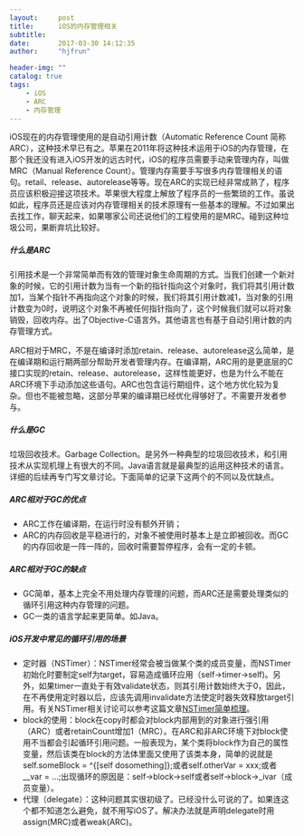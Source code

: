 ```yaml
---
layout:     post
title:      iOS的内存管理相关
subtitle:   
date:       2017-03-30 14:12:35
author:     "hjfrun"

header-img: ""
catalog: true
tags:
    - iOS
    - ARC
    - 内存管理
---
```




iOS现在的内存管理使用的是自动引用计数（Automatic Reference Count 简称ARC），这种技术早已有之。苹果在2011年将这种技术运用于iOS的内存管理，在那个我还没有进入iOS开发的远古时代，iOS的程序员需要手动来管理内存，叫做MRC（Manual Reference Count）。管理内存需要手写很多内存管理相关的语句。retail、release、autorelease等等。现在ARC的实现已经非常成熟了，程序员应该积极迎接这项技术。苹果很大程度上解放了程序员的一些繁琐的工作。虽说如此，程序员还是应该对内存管理相关的技术原理有一些基本的理解。不过如果出去找工作，聊天起来，如果哪家公司还说他们的工程使用的是MRC。碰到这种垃圾公司，果断弃坑比较好。



##### 什么是ARC

​	引用技术是一个非常简单而有效的管理对象生命周期的方式。当我们创建一个新对象的时候，它的引用计数为当有一个新的指针指向这个对象时，我们将其引用计数加1，当某个指针不再指向这个对象的时候，我们将其引用计数减1，当对象的引用计数变为0时，说明这个对象不再被任何指针指向了，这个时候我们就可以将对象销毁，回收内存。出了Objective-C语言外。其他语言也有基于自动引用计数的内存管理方式。

​	ARC相对于MRC，不是在编译时添加retain、release、autorelease这么简单，是在编译期和运行期两部分帮助开发者管理内存。在编译期，ARC用的是更底层的C接口实现的retain、release、autorelease，这样性能更好，也是为什么不能在ARC环境下手动添加这些语句。ARC也包含运行期组件，这个地方优化较为复杂。但也不能被忽略，这部分苹果的编译期已经优化得够好了。不需要开发者参与。



##### 什么是GC

垃圾回收技术。Garbage Collection。是另外一种典型的垃圾回收技术，和引用技术从实现机理上有很大的不同。Java语言就是最典型的运用这种技术的语言。详细的后续再专门写文章讨论。下面简单的记录下这两个的不同以及优缺点。



##### ARC相对于GC的优点

* ARC工作在编译期，在运行时没有额外开销；
* ARC的内存回收是平稳进行的，对象不被使用时基本上是立即被回收。而GC的内存回收是一阵一阵的，回收时需要暂停程序，会有一定的卡顿。

##### ARC相对于GC的缺点

* GC简单，基本上完全不用处理内存管理的问题，而ARC还是需要处理类似的循环引用这种内存管理的问题。
* GC一类的语言学起来更简单。如Java。




##### iOS开发中常见的循环引用的场景

* 定时器（NSTimer）：NSTimer经常会被当做某个类的成员变量，而NSTimer初始化时要制定self为target，容易造成循环应用（self->timer->self)。另外，如果timer一直处于有效validate状态，则其引用计数始终大于0，因此，在不再使用定时器以后，应该先调用invalidate方法使定时器失效释放target引用。有关NSTimer相关讨论可以参考这篇文章[NSTimer简单梳理](http://hjfrun.com/2017/03/28/nstimer-note/)。
* block的使用：block在copy时都会对block内部用到的对象进行强引用（ARC）或者retainCount增加1（MRC）。在ARC和非ARC环境下对block使用不当都会引起循环引用问题。一般表现为，某个类将block作为自己的属性变量，然后该类在block的方法体里面又使用了该类本身，简单的说就是self.someBlock = ^{[self dosomething]};或者self.otherVar = xxx;或者__var = …;出现循环的原因是：self->block->self或者self->block->\_ivar（成员变量）。
* 代理（delegate）：这种问题其实很初级了。已经没什么可说的了。如果连这个都不知道怎么避免，就不用写iOS了。解决办法就是声明delegate时用assign(MRC)或者weak(ARC)。




